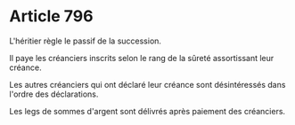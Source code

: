 # Article 796

L'héritier règle le passif de la succession.

Il paye les créanciers inscrits selon le rang de la sûreté assortissant leur créance.

Les autres créanciers qui ont déclaré leur créance sont désintéressés dans l'ordre des déclarations.

Les legs de sommes d'argent sont délivrés après paiement des créanciers.
